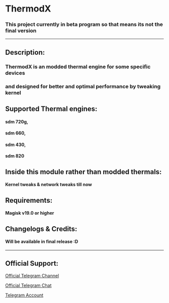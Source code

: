 # ThermodX
### This project currently in beta program so that means its not the final version
-------------------------------------------------------------------------------------
## Description:
### ThermodX is an modded thermal engine for some specific devices 
### and designed for better and optimal performance by tweaking kernel

## Supported Thermal engines:
#### sdm 720g,
#### sdm 660,
#### sdm 430,
#### sdm 820

## Inside this module rather than modded thermals:
#### Kernel tweaks & network tweaks till now

## Requirements:
#### Magisk v19.0 or higher

## Changelogs & Credits:
#### Will be available in final release :D
-------------------------------------------------------------------------------------
## Official Support:
 <a href="https://t.me/ThermodX">Official Telegram Channel</a>
 
 <a href="https://t.me/Thermxocg">Official Telegram Chat</a>
 
 <a href="https://t.me/imUsif12">Telegram Account</a>
